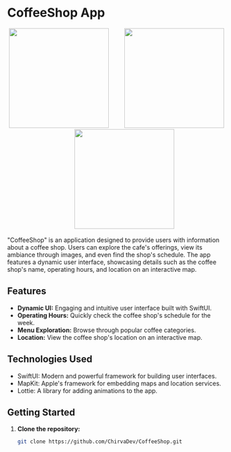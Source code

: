  # CoffeeShop App

<p align="center">
<img src="https://github.com/ChirvaDev/CoffeeShop/assets/128970923/1af607d5-8358-497a-b171-7202c7667e10.png" width="230" >&nbsp;&nbsp;&nbsp;&nbsp;&nbsp;&nbsp;&nbsp;&nbsp;
 <img src="https://github.com/ChirvaDev/CoffeeShop/assets/128970923/161fec96-ca88-49b5-bf9e-fc3dde533d06.png" width="230">&nbsp;&nbsp;&nbsp;&nbsp;&nbsp;&nbsp;&nbsp;&nbsp;
 <img src="https://github.com/ChirvaDev/CoffeeShop/assets/128970923/28675ea2-6235-4882-b5e4-61098c440823.png" width="230" >
</p>

 "CoffeeShop" is an application designed to provide users with information about a coffee shop. Users can explore the cafe's offerings, view its ambiance through images, and even find the shop's schedule. The app features a dynamic user interface, showcasing details such as the coffee shop's name, operating hours, and location on an interactive map.

## Features

- **Dynamic UI:** Engaging and intuitive user interface built with SwiftUI.
- **Operating Hours:** Quickly check the coffee shop's schedule for the week.
- **Menu Exploration:** Browse through popular coffee categories.
- **Location:** View the coffee shop's location on an interactive map.

## Technologies Used

- SwiftUI: Modern and powerful framework for building user interfaces.
- MapKit: Apple's framework for embedding maps and location services.
- Lottie: A library for adding animations to the app.

## Getting Started

1. **Clone the repository:**
   ```bash
   git clone https://github.com/ChirvaDev/CoffeeShop.git

